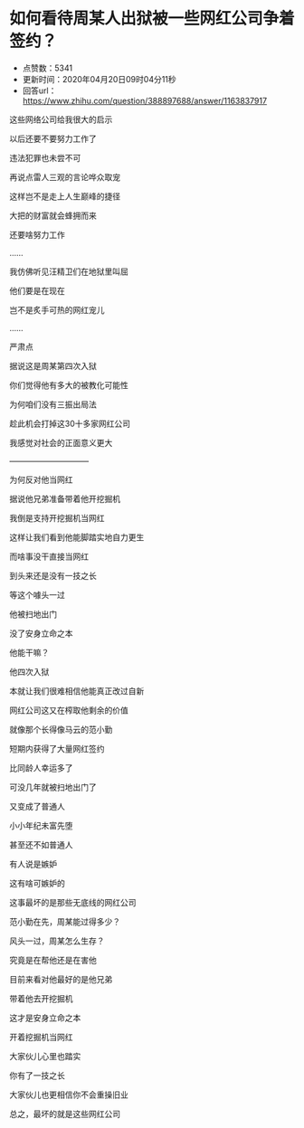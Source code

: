 # 如何看待周某人出狱被一些网红公司争着签约？
- 点赞数：5341
- 更新时间：2020年04月20日09时04分11秒
- 回答url：https://www.zhihu.com/question/388897688/answer/1163837917
<body>
 <p data-pid="Ze0TaLqG">这些网络公司给我很大的启示</p>
 <p data-pid="haqdCbuB">以后还要不要努力工作了</p>
 <p data-pid="NpVQzx3g">违法犯罪也未尝不可</p>
 <p data-pid="Fvaa1Pu1">再说点雷人三观的言论哗众取宠</p>
 <p data-pid="KIWoyiME">这样岂不是走上人生巅峰的捷径</p>
 <p data-pid="PdSzfQMd">大把的财富就会蜂拥而来</p>
 <p data-pid="-5o50X3v">还要啥努力工作</p>
 <p data-pid="pxvoiMyL">……</p>
 <p data-pid="KvnVQV2v">我仿佛听见汪精卫们在地狱里叫屈</p>
 <p data-pid="Wog8K-hc">他们要是在现在</p>
 <p data-pid="pUV1i12Z">岂不是炙手可热的网红宠儿</p>
 <p data-pid="zYLajEPm">……</p>
 <p data-pid="atILjgo1">严肃点</p>
 <p data-pid="6GiV_uy1">据说这是周某第四次入狱</p>
 <p data-pid="viojfFvi">你们觉得他有多大的被教化可能性</p>
 <p data-pid="4kVbde8X">为何咱们没有三振出局法</p>
 <p data-pid="fE56NHmO">趁此机会打掉这30十多家网红公司</p>
 <p data-pid="w3KWqsBS">我感觉对社会的正面意义更大</p>
 <p data-pid="4OkiJGOd">——————————</p>
 <p data-pid="F6wViixW">为何反对他当网红</p>
 <p data-pid="4Yd-XDum">据说他兄弟准备带着他开挖掘机</p>
 <p data-pid="EeyTlNFj">我倒是支持开挖掘机当网红</p>
 <p data-pid="V3Lb8C_D">这样让我们看到他能脚踏实地自力更生</p>
 <p data-pid="EXfLivAY">而啥事没干直接当网红</p>
 <p data-pid="j0w2R7cE">到头来还是没有一技之长</p>
 <p data-pid="sVkAQn_f">等这个噱头一过</p>
 <p data-pid="qWlV88IB">他被扫地出门</p>
 <p data-pid="d6h5cyqq">没了安身立命之本</p>
 <p data-pid="uCLFtKWk">他能干嘛？</p>
 <p data-pid="E0sXZKpL">他四次入狱</p>
 <p data-pid="GGWyqTAe">本就让我们很难相信他能真正改过自新</p>
 <p data-pid="clCixYQ0">网红公司这又在榨取他剩余的价值</p>
 <p data-pid="AcE4UYlm">就像那个长得像马云的范小勤</p>
 <p data-pid="AKGUZceC">短期内获得了大量网红签约</p>
 <p data-pid="dkjL7PpG">比同龄人幸运多了</p>
 <p data-pid="7BSTPsQm">可没几年就被扫地出门了</p>
 <p data-pid="iUAdN4CQ">又变成了普通人</p>
 <p data-pid="oKUyBDAi">小小年纪未富先堕</p>
 <p data-pid="wHFK_oZz">甚至还不如普通人</p>
 <p data-pid="2bqXn25B">有人说是嫉妒</p>
 <p data-pid="VvYDOZs_">这有啥可嫉妒的</p>
 <p data-pid="gB0DYL4R">这事最坏的是那些无底线的网红公司</p>
 <p data-pid="NIp-3RzP">范小勤在先，周某能过得多少？</p>
 <p data-pid="A52RrB-r">风头一过，周某怎么生存？</p>
 <p data-pid="MEOwEYlz">究竟是在帮他还是在害他</p>
 <p data-pid="fiL3zNQT">目前来看对他最好的是他兄弟</p>
 <p data-pid="1eWjjntt">带着他去开挖掘机</p>
 <p data-pid="N3uOAt95">这才是安身立命之本</p>
 <p data-pid="EX9mMvDh">开着挖掘机当网红</p>
 <p data-pid="sdyOGGcW">大家伙儿心里也踏实</p>
 <p data-pid="j7v4Dw8L">你有了一技之长</p>
 <p data-pid="shINbI73">大家伙儿也更相信你不会重操旧业</p>
 <p data-pid="xh_9Xw42">总之，最坏的就是这些网红公司</p>
</body>